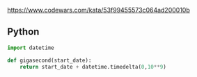 https://www.codewars.com/kata/53f99455573c064ad200010b

## Python
```python
import datetime

def gigasecond(start_date):
    return start_date + datetime.timedelta(0,10**9)
```